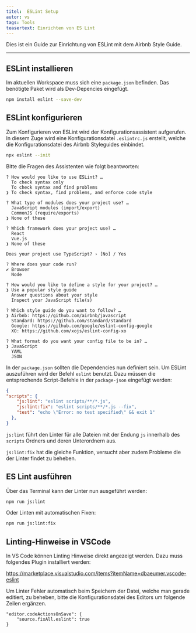 ```yaml
---
titel:  ESLint Setup
autor: vs
tags: Tools
teasertext: Einrichten von ES Lint
---
```


Dies ist ein Guide zur Einrichtung von ESLint mit dem Airbnb Style Guide.

---

## ESLint installieren

Im aktuellen Workspace muss sich eine `package.json` befinden. Das benötigte Paket wird als Dev-Depencies eingefügt.

```bash
npm install eslint --save-dev
```

## ESLint konfigurieren

Zum Konfigurieren von ESLint wird der Konfigurationsassistent aufgerufen. In diesem Zuge wird eine Konfigurationsdatei `.eslintrc.js` erstellt, welche die Konfigurationsdatei des Airbnb Styleguides einbindet.
```bash
npx eslint --init
```

Bitte die Fragen des Assistenten wie folgt beantworten:
```
? How would you like to use ESLint? …
  To check syntax only
  To check syntax and find problems
❯ To check syntax, find problems, and enforce code style
```

```
? What type of modules does your project use? …
  JavaScript modules (import/export)
  CommonJS (require/exports)
❯ None of these
```

```
? Which framework does your project use? …
  React
  Vue.js
❯ None of these
```

```
Does your project use TypeScript? › [No] / Yes
```

```
? Where does your code run?
✔ Browser
  Node
```

```
? How would you like to define a style for your project? …
❯ Use a popular style guide
  Answer questions about your style
  Inspect your JavaScript file(s)
```

```
? Which style guide do you want to follow? …
❯ Airbnb: https://github.com/airbnb/javascript
  Standard: https://github.com/standard/standard
  Google: https://github.com/google/eslint-config-google
  XO: https://github.com/xojs/eslint-config-xo
```

```
? What format do you want your config file to be in? …
❯ JavaScript
  YAML
  JSON
```

In der `package.json` sollten die Dependencies nun definiert sein. Um ESLint auszuführen wird der Befehl `eslint` benutzt. Dazu müssen die entsprechende Script-Befehle in der `package-json` eingefügt werden:

```json
{
"scripts": {
    "js:lint": "eslint scripts/**/*.js",
    "js:lint:fix": "eslint scripts/**/*.js --fix",
    "test": "echo \"Error: no test specified\" && exit 1"
  },
}
```

`js:lint` führt den Linter für alle Dateien mit der Endung `js` innerhalb des `scripts` Ordners und deren Unterordnern aus.

`js:lint:fix` hat die gleiche Funktion, versucht aber zudem Probleme die der Linter findet zu beheben.

## ES Lint ausführen

Über das Terminal kann der Linter nun ausgeführt werden:

```bash
npm run js:lint
```

Oder Linten mit automatischen Fixen:

```bash
npm run js:lint:fix
```

## Linting-Hinweise in VSCode

In VS Code können Linting Hinweise direkt angezeigt werden. Dazu muss folgendes Plugin installiert werden:

https://marketplace.visualstudio.com/items?itemName=dbaeumer.vscode-eslint

Um Linter Fehler automatisch beim Speichern der Datei, welche man gerade editiert, zu beheben, bitte die Konfigurationsdatei des Editors um folgende Zeilen ergänzen.

```
"editor.codeActionsOnSave": {
    "source.fixAll.eslint": true
}
```




